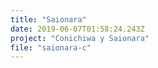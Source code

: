 ```yaml
---
title: "Saionara"
date: 2019-06-07T01:58:24.243Z
project: "Conichiwa y Saionara"
file: "saionara-c"
---
```

